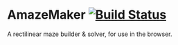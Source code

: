 AmazeMaker [![Build Status](https://travis-ci.org/NetsydeMiro/AmazeMaker.svg?branch=master)](https://travis-ci.org/NetsydeMiro/AmazeMaker)
==========

A rectilinear maze builder & solver, for use in the browser.

<script src='lib/jquery-2.1.3.js'></script>
<script src='lib/jquery-ui-1.11.2-core-interactions-effects.js'></script>
<script data-main='src/main' src='lib/require.js'></script>
<link rel='stylesheet' type='text/css' href='style/style.css' />

<div id='amaze-maker'></div>
<div id='amaze-maker-easy'></div>


